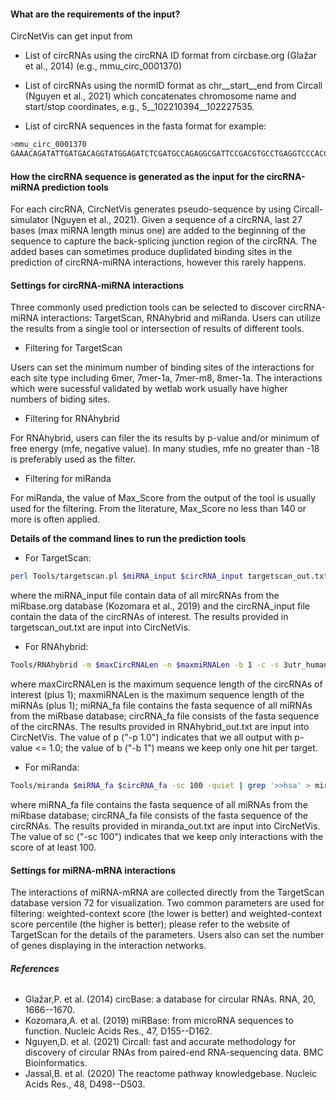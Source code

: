 #### **What are the requirements of the input?**

CircNetVis can get input from

- List of circRNAs using the circRNA ID format from circbase.org (Glažar et al., 2014) (e.g., mmu\_circ\_0001370)

- List of circRNAs using the normID format as chr\_\_start\_\_end from Circall (Nguyen et al., 2021) which concatenates chromosome name and start/stop coordinates, e.g., 5\_\_102210394\_\_102227535.

- List of circRNA sequences in the fasta format for example:
``` sh
>mmu_circ_0001370
GAAACAGATATTGATGACAGGTATGGAGATCTCGATGCCAGAGGCGATTCCGACGTGCCTGAGGTCCCACCGTCCTCAGACAGGACCCCCGAGATTCTCAAGAAAGCCCTGTCCGGACTATCTTCAAGATGGAAGAACTGGTGGATTCGCGGGATCCTCACCCTCACCATGATCTCCCTCTTCTTCCTGATTATCTATATGGGGTCCTTCATGCTGATGCTTCTGGTTCTGGGCATCCAAGTGAAGTGCTTCCATGAGATCATCACCATCGGGTACCGGGTCTACCACTCCTACGACCTCCCATGGTTTAGGACACTAAGTTGGTACTTCCTCCTGTGTGTGAACTACTTCTTCTATGGAGAGACGGTGGCAGATTACTTCGCCACGTTTGTTCAGAGGGAGGAGCAGCTGCAGTTCCTCATTCGCTACCACAGGTTCATATCCTTCGCCCTCTACCTGGCAG
```
#### **How the circRNA sequence is generated as the input for the circRNA-miRNA prediction tools**

For each circRNA, CircNetVis generates pseudo-sequence by using Circall-simulator (Nguyen et al., 2021). Given a sequence of a circRNA, last 27 bases (max miRNA length minus one) are added to the beginning of the sequence to capture the back-splicing junction region of the circRNA. The added bases can sometimes produce duplidated binding sites in the prediction of circRNA-miRNA interactions, however this rarely happens.

#### **Settings for circRNA-miRNA interactions**

Three commonly used prediction tools can be selected to discover circRNA-miRNA interactions: TargetScan, RNAhybrid and miRanda. Users can utilize the results from a single tool or intersection of results of different tools.

-  Filtering for TargetScan

Users can set the minimum number of binding sites of the interactions for each site type including 6mer, 7mer-1a, 7mer-m8, 8mer-1a. The interactions which were sucessful validated by wetlab work usually have higher numbers of biding sites.

-  Filtering for RNAhybrid

For RNAhybrid, users can filer the its results by p-value and/or minimum of free energy (mfe, negative value). In many studies, mfe no greater than -18 is preferably used as the filter.

-  Filtering for miRanda

For miRanda, the value of Max_Score from the output of the tool is usually used for the filtering. From the literature, Max_Score no less than 140 or more is often applied.

**Details of the command lines to run the prediction tools**

-   For TargetScan:

``` sh
perl Tools/targetscan.pl $miRNA_input $circRNA_input targetscan_out.txt
```

where the miRNA_input file contain data of all mircRNAs from the miRbase.org database (Kozomara et al., 2019) and the circRNA_input file contain the data of the circRNAs of interest. The results provided in targetscan_out.txt are input into CircNetVis.

-   For RNAhybrid:

``` sh
Tools/RNAhybrid -m $maxCircRNALen -n $maxmiRNALen -b 1 -c -s 3utr_human -p 1.0 -q $miRNA_fa -t $circRNA_fa > RNAhybrid_out.txt
```

where maxCircRNALen is the maximum sequence length of the circRNAs of interest (plus 1); maxmiRNALen is the maximum sequence length of the miRNAs (plus 1); miRNA_fa file contains the fasta sequence of all miRNAs from the miRbase database; circRNA_fa file consists of the fasta sequence of the circRNAs. The results provided in RNAhybrid_out.txt are input into CircNetVis. The value of p ("-p 1.0") indicates that we all output with p-value \<= 1.0; the value of b ("-b 1") means we keep only one hit per target.

-   For miRanda:

``` sh
Tools/miranda $miRNA_fa $circRNA_fa -sc 100 -quiet | grep '>>hsa' > miranda_out.txt
```

where miRNA_fa file contains the fasta sequence of all miRNAs from the miRbase database; circRNA_fa file consists of the fasta sequence of the circRNAs. The results provided in miranda_out.txt are input into CircNetVis. The value of sc ("-sc 100") indicates that we keep only interactions with the score of at least 100.

#### **Settings for miRNA-mRNA interactions**

The interactions of miRNA-mRNA are collected directly from the TargetScan database version 72 for visualization. Two common parameters are used for filtering: weighted-context score (the lower is better) and weighted-context score percentile (the higher is better); please refer to the website of TargetScan for the details of the parameters. Users also can set the number of genes displaying in the interaction networks.


###### **References**
-   Glažar,P. et al. (2014) circBase: a database for circular RNAs. RNA, 20, 1666--1670.
-   Kozomara,A. et al. (2019) miRBase: from microRNA sequences to function. Nucleic Acids Res., 47, D155--D162.
-   Nguyen,D. et al. (2021) Circall: fast and accurate methodology for discovery of circular RNAs from paired-end RNA-sequencing data. BMC Bioinformatics.
-   Jassal,B. et al. (2020) The reactome pathway knowledgebase. Nucleic Acids Res., 48, D498--D503.

